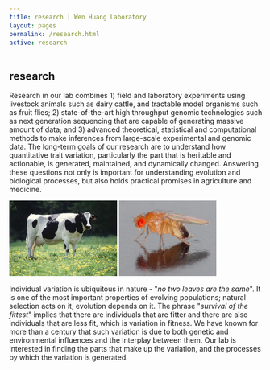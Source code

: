```yaml
---
title: research | Wen Huang Laboratory
layout: pages
permalink: /research.html
active: research
---
```


## research

Research in our lab combines 1) field and laboratory experiments using livestock animals such as dairy cattle, and tractable model organisms such as fruit flies; 2) state-of-the-art high throughput genomic technologies such as next generation sequencing that are capable of generating massive amount of data; and 3) advanced theoretical, statistical and computational methods to make inferences from large-scale experimental and genomic data. The long-term goals of our research are to understand how quantitative trait variation, particularly the part that is heritable and actionable, is generated, maintained, and dynamically changed. Answering these questions not only is important for understanding evolution and biological processes, but also holds practical promises in agriculture and medicine.
      
<img src="files/k5176-3.jpg" style="height: 150px;">
<img src="files/Drosophila_melanogaster.jpg" style="height: 150px;"> 

Individual variation is ubiquitous in nature - "*no two leaves are the same*". It is one of the most important properties of evolving populations; natural selection acts on it, evolution depends on it. The phrase "*survival of the fittest*" implies that there are individuals that are fitter and there are also individuals that are less fit, which is variation in fitness. We have known for more than a century that such variation is due to both genetic and environmental influences and the interplay between them. Our lab is interested in finding the parts that make up the variation, and the processes by which the variation is generated.
